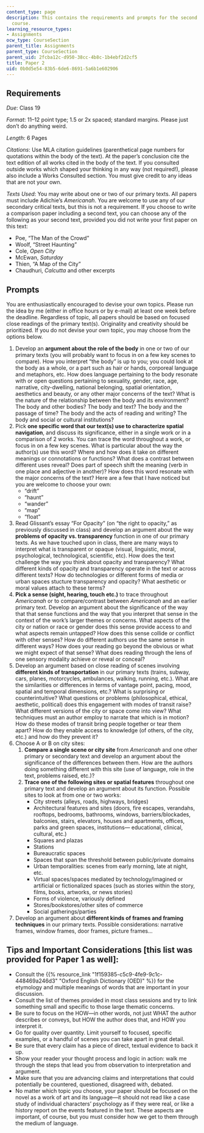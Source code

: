 ```yaml
---
content_type: page
description: This contains the requirements and prompts for the second essay of the
  course.
learning_resource_types:
- Assignments
ocw_type: CourseSection
parent_title: Assignments
parent_type: CourseSection
parent_uid: 2fcba12c-d950-38cc-4b8c-1b4ebf2d2cf5
title: Paper 2
uid: 0b0d5e54-83b5-6de6-8691-5a6b1e602906
---
```


Requirements
------------

_Due_: Class 19

_Format_: 11–12 point type; 1.5 or 2x spaced; standard margins. Please just don’t do anything weird.

_Length_: 6 Pages

_Citations_: Use MLA citation guidelines (parenthetical page numbers for quotations within the body of the text). At the paper’s conclusion cite the text edition of all works cited in the body of the text. If you consulted outside works which shaped your thinking in any way (not required!), please also include a Works Consulted section. You must give credit to any ideas that are not your own.

_Texts Used_: You may write about one or two of our primary texts. All papers must include Adichie’s _Americanah_. You are welcome to use any of our secondary critical texts, but this is not a requirement. If you choose to write a comparison paper including a second text, you can choose any of the following as your second text, provided you did not write your first paper on this text:

*   Poe, “The Man of the Crowd”
*   Woolf, “Street Haunting”
*   Cole, _Open City_
*   McEwan, _Saturday_
*   Thien, “A Map of the City”
*   Chaudhuri, _Calcutta_ and other excerpts

Prompts
-------

You are enthusiastically encouraged to devise your own topics. Please run the idea by me (either in office hours or by e-mail) at least one week before the deadline. Regardless of topic, all papers should be based on focused close readings of the primary text(s). Originality and creativity should be prioritized. If you do not devise your own topic, you may choose from the options below.

1.  Develop an **argument about the role of the body** in one or two of our primary texts (you will probably want to focus in on a few key scenes to compare). How you interpret “the body” is up to you; you could look at the body as a whole, or a part such as hair or hands, corporeal language and metaphors, etc. How does language pertaining to the body resonate with or open questions pertaining to sexuality, gender, race, age, narrative, city-dwelling, national belonging, spatial orientation, aesthetics and beauty, or any other major concerns of the text? What is the nature of the relationship between the body and its environment? The body and other bodies? The body and text? The body and the passage of time? The body and the acts of reading and writing? The body and social or cultural institutions?
2.  Pick **one specific word that our text(s) use to characterize spatial navigation**, and discuss its significance, either in a single work or in a comparison of 2 works. You can trace the word throughout a work, or focus in on a few key scenes. What is particular about the way the author(s) use this word? Where and how does it take on different meanings or connotations or functions? What does a contrast between different uses reveal? Does part of speech shift the meaning (verb in one place and adjective in another)? How does this word resonate with the major concerns of the text? Here are a few that I have noticed but you are welcome to choose your own:
    *   “drift”
    *   “haunt”
    *   “wander”
    *   “map”
    *   “float”
3.  Read Glissant’s essay “For Opacity” (on “the right to opacity,” as previously discussed in class) and develop an argument about the way **problems of opacity vs. transparency** function in one of our primary texts. As we have touched upon in class, there are many ways to interpret what is transparent or opaque (visual, linguistic, moral, psychological, technological, scientific, etc). How does the text challenge the way you think about opacity and transparency? What different kinds of opacity and transparency operate in the text or across different texts? How do technologies or different forms of media or urban spaces stucture transparency and opacity? What aesthetic or moral values attach to these terms?
4.  **Pick a sense (sight, hearing, touch etc.)** to trace throughout _Americanah_ or to compare/contrast between _Americanah_ and an earlier primary text. Develop an argument about the significance of the way that that sense functions and the way that you interpret that sense in the context of the work’s larger themes or concerns. What aspects of the city or nation or race or gender does this sense provide access to and what aspects remain untapped? How does this sense collide or conflict with other senses? How do different authors use the same sense in different ways? How does your reading go beyond the obvious or what we might expect of that sense? What does reading through the lens of one sensory modality achieve or reveal or conceal?
5.  Develop an argument based on close reading of scenes involving **different kinds of transportation** in our primary texts (trains, subway, cars, planes, motorcycles, ambulances, walking, running, etc.). What are the similarities or differences in terms of vantage point, pacing, mood, spatial and temporal dimensions, etc.? What is surprising or counterintuitive? What questions or problems (philosophical, ethical, aesthetic, political) does this engagement with modes of transit raise? What different versions of the city or space come into view? What techniques must an author employ to narrate that which is in motion? How do these modes of transit bring people together or tear them apart? How do they enable access to knowledge (of others, of the city, etc.) and how do they prevent it?
6.  Choose A or B on city sites:  
    1.  **Compare a single scene or city site** from _Americanah_ and one other primary or secondary text and develop an argument about the significance of the differences between them. How are the authors doing something different with this site (use of language, role in the text, problems raised, etc.)?
    2.  **Trace one of the following sites or spatial features** throughout one primary text and develop an argument about its function. Possible sites to look at from one or two works:
        *   City streets (alleys, roads, highways, bridges)
        *   Architectural features and sites (doors, fire escapes, verandahs, rooftops, bedrooms, bathrooms, windows, barriers/blockades, balconies, stairs, elevators, houses and apartments, offices, parks and green spaces, institutions— educational, clinical, cultural, etc.)
        *   Squares and plazas
        *   Stations
        *   Bureaucratic spaces
        *   Spaces that span the threshold between public/private domains
        *   Urban temporalities: scenes from early morning, late at night, etc.
        *   Virtual spaces/spaces mediated by technology/imagined or artificial or fictionalized spaces (such as stories within the story, films, books, artworks, or news stories)
        *   Forms of violence, variously defined
        *   Stores/bookstores/other sites of commerce
        *   Social gatherings/parties
7.  Develop an argument about **different kinds of frames and framing techniques** in our primary texts. Possible considerations: narrative frames, window frames, door frames, picture frames…

Tips and Important Considerations \[this list was provided for Paper 1 as well\]:
---------------------------------------------------------------------------------

*   Consult the {{% resource_link "1f159385-c5c9-4fe9-9c1c-448469a246d3" "Oxford English Dictionary (OED)" %}} for the etymology and multiple meanings of words that are important in your discussion.
*   Consult the list of themes provided in most class sessions and try to link something small and specific to those large thematic concerns.
*   Be sure to focus on the HOW—in other words, not just WHAT the author describes or conveys, but HOW the author does that, and HOW you interpret it.
*   Go for quality over quantity. Limit yourself to focused, specific examples, or a handful of scenes you can take apart in great detail.
*   Be sure that every claim has a piece of direct, textual evidence to back it up.
*   Show your reader your thought process and logic in action: walk me through the steps that lead you from observation to interpretation and argument.
*   Make sure that you are advancing claims and interpretations that could potentially be countered, questioned, disagreed with, debated.
*   No matter which topic you choose, your paper should be focused on the novel as a work of art and its language—it should not read like a case study of individual characters’ psychology as if they were real, or like a history report on the events featured in the text. These aspects are important, of course, but you must consider how we get to them through the medium of language.